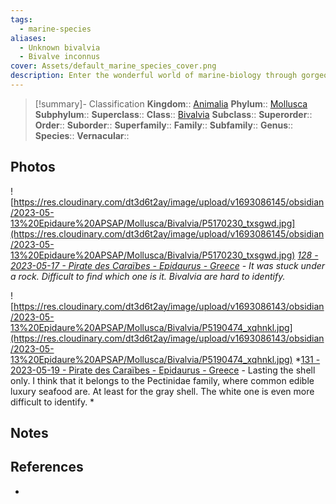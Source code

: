 ```yaml
---
tags:
  - marine-species
aliases:
  - Unknown bivalvia
  - Bivalve inconnus
cover: Assets/default_marine_species_cover.png
description: Enter the wonderful world of marine-biology through gorgeous underwater pictures of marine animals.
---
```

> [!summary]- Classification
**Kingdom**:: [Animalia](Animalia.md)
**Phylum**:: [Mollusca](Mollusca.md)
**Subphylum**::
**Superclass**::
**Class**:: [Bivalvia](Bivalvia.md)
**Subclass**::
**Superorder**::
**Order**::
**Suborder**::
**Superfamily**::
**Family**::
**Subfamily**::
**Genus**::
**Species**::
**Vernacular**::

## Photos
![https://res.cloudinary.com/dt3d6t2ay/image/upload/v1693086145/obsidian/2023-05-13%20Epidaure%20APSAP/Mollusca/Bivalvia/P5170230_txsgwd.jpg](https://res.cloudinary.com/dt3d6t2ay/image/upload/v1693086145/obsidian/2023-05-13%20Epidaure%20APSAP/Mollusca/Bivalvia/P5170230_txsgwd.jpg)
*[128 - 2023-05-17 - Pirate des Caraïbes - Epidaurus - Greece](128%20-%202023-05-17%20-%20Pirate%20des%20Caraïbes%20-%20Epidaurus%20-%20Greece.md) - It was stuck under a rock. Difficult to find which one is it. Bivalvia are hard to identify.*

![https://res.cloudinary.com/dt3d6t2ay/image/upload/v1693086143/obsidian/2023-05-13%20Epidaure%20APSAP/Mollusca/Bivalvia/P5190474_xqhnkl.jpg](https://res.cloudinary.com/dt3d6t2ay/image/upload/v1693086143/obsidian/2023-05-13%20Epidaure%20APSAP/Mollusca/Bivalvia/P5190474_xqhnkl.jpg)
*[131 - 2023-05-19 - Pirate des Caraïbes - Epidaurus - Greece](131%20-%202023-05-19%20-%20Pirate%20des%20Caraïbes%20-%20Epidaurus%20-%20Greece.md) - Lasting the shell only. I think that it belongs to the Pectinidae family, where common edible luxury seafood are. At least for the gray shell. The white one is even more difficult to identify. *
## Notes

## References
- 